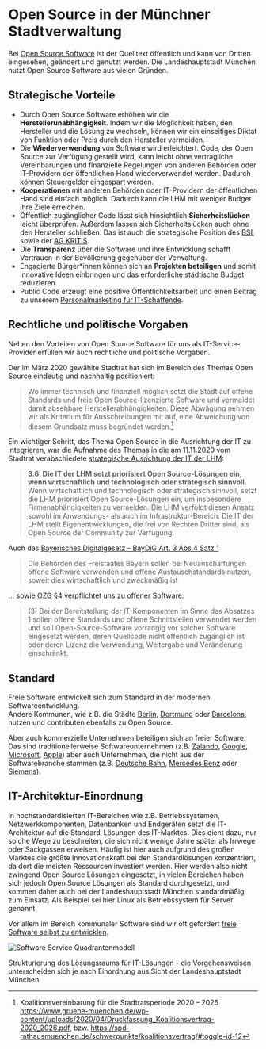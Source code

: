 # Open Source in der Münchner Stadtverwaltung

Bei [Open Source Software](https://de.wikipedia.org/wiki/Open_Source) ist der Quelltext öffentlich und kann von Dritten eingesehen, geändert und genutzt werden.
Die Landeshauptstadt München nutzt Open Source Software aus vielen Gründen.

## Strategische Vorteile

- Durch Open Source Software erhöhen wir die **Herstellerunabhängigkeit**. Indem wir die Möglichkeit haben, den Hersteller und die Lösung zu wechseln, können wir ein einseitiges Diktat von Funktion oder Preis durch den Hersteller vermeiden.
- Die **Wiederverwendung** von Software wird erleichtert. Code, der Open Source zur Verfügung gestellt wird, kann leicht ohne vertragliche Vereinbarungen und finanzielle Regelungen von anderen Behörden oder IT-Providern der öffentlichen Hand wiederverwendet werden. Dadurch können Steuergelder eingespart werden.
- **Kooperationen** mit anderen Behörden oder IT-Providern der öffentlichen Hand sind einfach möglich. Dadurch kann die LHM mit weniger Budget ihre Ziele erreichen.
- Öffentlich zugänglicher Code lässt sich hinsichtlich **Sicherheitslücken** leicht überprüfen. Außerdem lassen sich Sicherheitslücken auch ohne den Hersteller schließen. Das ist auch die strategische Position des [BSI](https://www.bsi.bund.de/DE/Themen/Unternehmen-und-Organisationen/Informationen-und-Empfehlungen/Freie-Software/freie-software.html), sowie der [AG KRITIS](https://ag.kritis.info/politische-forderungen/#opensource).
- Die **Transparenz** über die Software und ihre Entwicklung schafft Vertrauen in der Bevölkerung gegenüber der Verwaltung.
- Engagierte Bürger\*innen können sich an **Projekten beteiligen** und somit innovative Ideen einbringen und das erforderliche städtische Budget reduzieren.
- Public Code erzeugt eine positive Öffentlichkeitsarbeit und einen Beitrag zu unserem [Personalmarketing für IT-Schaffende](https://karriere.muenchen.de/search/?optionsFacetsDD_customfield3=Informationstechnologie+%28IT%29+%26+Telekommunikation).

## Rechtliche und politische Vorgaben

Neben den Vorteilen von Open Source Software für uns als IT-Service-Provider erfüllen wir auch rechtliche und politische Vorgaben.

Der im März 2020 gewählte Stadtrat hat sich im Bereich des Themas Open Source eindeutig und nachhaltig positioniert:

> Wo immer technisch und finanziell möglich setzt die Stadt auf offene Standards und freie Open Source-lizenzierte Software und vermeidet damit absehbare Herstellerabhängigkeiten. Diese Abwägung nehmen wir als Kriterium für Ausschreibungen mit auf, eine Abweichung von diesem Grundsatz muss begründet werden.[^koalitionsvertrag_2020]

Ein wichtiger Schritt, das Thema Open Source in die Ausrichtung der IT zu integrieren, war die Aufnahme des Themas in die am 11.11.2020 vom Stadtrat verabschiedete [strategische Ausrichtung der IT der LHM](https://www.muenchen-transparent.de/dokumente/6229564):

> **3.6. Die IT der LHM setzt priorisiert Open Source-Lösungen ein, wenn wirtschaftlich und technologisch oder strategisch sinnvoll.**
> Wenn wirtschaftlich und technologisch oder strategisch sinnvoll, setzt die LHM priorisiert Open Source-Lösungen ein, um insbesondere Firmenabhängigkeiten zu vermeiden.
> Die LHM verfolgt diesen Ansatz sowohl im Anwendungs- als auch im Infrastruktur-Bereich.
> Die IT der LHM stellt Eigenentwicklungen, die frei von Rechten Dritter sind, als Open Source der Community zur Verfügung.

Auch das [Bayerisches Digitalgesetz – BayDiG Art. 3 Abs.4 Satz 1](https://www.gesetze-bayern.de/Content/Document/BayDiG-3) 

> Die Behörden des Freistaates Bayern sollen bei Neuanschaffungen offene Software verwenden und offene Austauschstandards nutzen, soweit dies wirtschaftlich und zweckmäßig ist

... sowie [OZG §4](https://www.gesetze-im-internet.de/ozg/__4.html) verpflichtet uns zu offener Software:

> (3) Bei der Bereitstellung der IT-Komponenten im Sinne des Absatzes 1 sollen offene Standards und offene Schnittstellen verwendet werden und soll Open-Source-Software vorrangig vor solcher Software eingesetzt werden, deren Quellcode nicht öffentlich zugänglich ist oder deren Lizenz die Verwendung, Weitergabe und Veränderung einschränkt. 


## Standard

Freie Software entwickelt sich zum Standard in der modernen Softwareentwicklung.  
Andere Kommunen, wie z.B. die Städte [Berlin](https://berlinopensource.de/warum-open-source/), [Dortmund](https://blog.do-foss.de/) oder [Barcelona](https://ajuntamentdebarcelona.github.io/en/index_en.html), nutzen und contributen ebenfalls zu Open Source.

Aber auch kommerzielle Unternehmen beteiligen sich an freier Software.
Das sind traditionellerweise Softwareunternehmen (z.B. [Zalando](https://opensource.zalando.com), [Google](https://opensource.google/), [Microsoft](https://opensource.microsoft.com/), [Apple](https://opensource.apple.com)) aber auch Unternehmen, die nicht aus der Softwarebranche stammen (z.B. [Deutsche Bahn](https://opensource.deutschebahn.com), [Mercedes Benz](https://opensource.mercedes-benz.com/) oder [Siemens](https://opensource.siemens.com)).

## IT-Architektur-Einordnung

In hochstandardisierten IT-Bereichen wie z.B. Betriebssystemen, Netzwerkkomponenten, Datenbanken und Endgeräten setzt die IT-Architektur auf die Standard-Lösungen des IT-Marktes. Dies dient dazu, nur solche Wege zu beschreiten, die sich nicht wenige Jahre später als Irrwege oder Sackgassen erweisen. Häufig ist hier auch aufgrund des großen Marktes die größte Innovationskraft bei den Standardlösungen konzentriert, da dort die meisten Ressourcen investiert werden. Hier werden also nicht zwingend Open Source Lösungen eingesetzt, in vielen Bereichen haben sich jedoch Open Source Lösungen als Standard durchgesetzt, und kommen daher auch bei der Landeshauptstadt München standardmäßig zum Einsatz. Als Beispiel sei hier Linux als Betriebssystem für Server genannt.

Vor allem im Bereich kommunaler Software sind wir oft gefordert [freie Software selbst zu entwicklen](./publish).

![Software Service Quadrantenmodell](/SoftwareServiceQuadrantenmodell.png)

Strukturierung des Lösungsraums für IT-Lösungen - die Vorgehensweisen unterscheiden sich je nach Einordnung aus Sicht der Landeshauptstadt München

[^koalitionsvertrag_2020]: Koalitionsvereinbarung für die Stadtratsperiode 2020 – 2026 https://www.gruene-muenchen.de/wp-content/uploads/2020/04/Druckfassung_Koalitionsvertrag-2020_2026.pdf, bzw. https://spd-rathausmuenchen.de/schwerpunkte/koalitionsvertrag/#toggle-id-12
